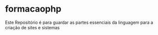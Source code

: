# formacaophp
Este Repositório é para guardar as partes essenciais da linguagem para a criação de sites e sistemas 
